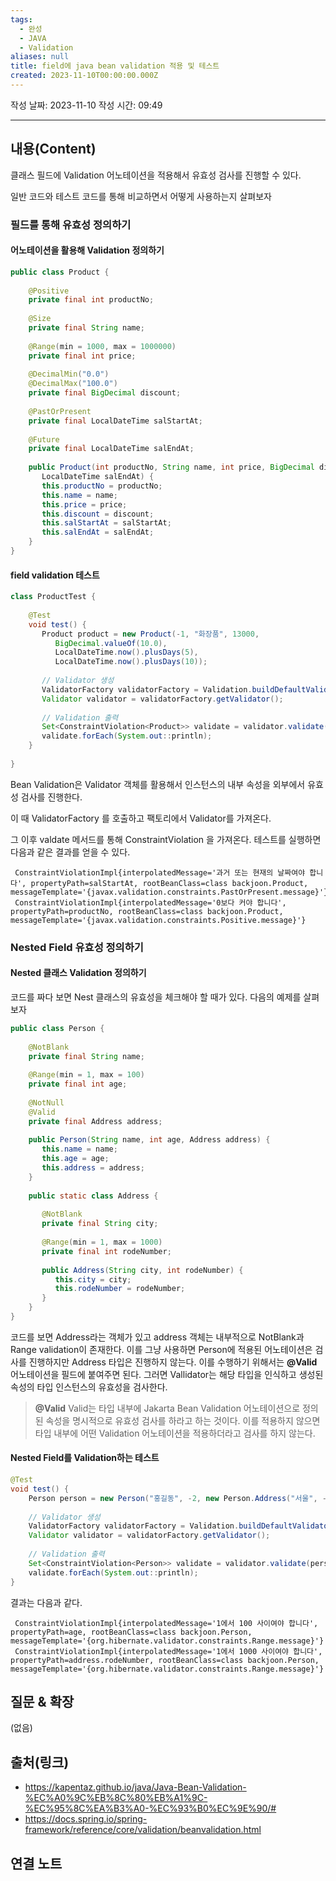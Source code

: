 ```yaml
---
tags:
  - 완성
  - JAVA
  - Validation
aliases: null
title: field에 java bean validation 적용 및 테스트
created: 2023-11-10T00:00:00.000Z
---
```

작성 날짜: 2023-11-10
작성 시간: 09:49


----
## 내용(Content)

클래스 필드에 Validation 어노테이션을 적용해서 유효성 검사를 진행할 수 있다.

일반 코드와 테스트 코드를 통해 비교하면서 어떻게 사용하는지 살펴보자

### 필드를 통해 유효성 정의하기

#### 어노테이션을 활용해 Validation 정의하기

```java
public class Product {  
  
    @Positive  
    private final int productNo;  
  
    @Size  
    private final String name;  
  
    @Range(min = 1000, max = 1000000)  
    private final int price;  
  
    @DecimalMin("0.0")  
    @DecimalMax("100.0")  
    private final BigDecimal discount;  
  
    @PastOrPresent  
    private final LocalDateTime salStartAt;  
  
    @Future  
    private final LocalDateTime salEndAt;  
  
    public Product(int productNo, String name, int price, BigDecimal discount, LocalDateTime salStartAt,  
       LocalDateTime salEndAt) {  
       this.productNo = productNo;  
       this.name = name;  
       this.price = price;  
       this.discount = discount;  
       this.salStartAt = salStartAt;  
       this.salEndAt = salEndAt;  
    }  
}
```

#### field validation 테스트

```java
class ProductTest {  
  
    @Test  
    void test() {  
       Product product = new Product(-1, "화장품", 13000,  
          BigDecimal.valueOf(10.0),  
          LocalDateTime.now().plusDays(5),  
          LocalDateTime.now().plusDays(10));  
  
       // Validator 생성  
       ValidatorFactory validatorFactory = Validation.buildDefaultValidatorFactory();  
       Validator validator = validatorFactory.getValidator();  
  
       // Validation 출력  
       Set<ConstraintViolation<Product>> validate = validator.validate(product);  
       validate.forEach(System.out::println);  
    }  
  
}
```


Bean Validation은 Validator 객체를 활용해서 인스턴스의 내부 속성을 외부에서 유효성 검사를 진행한다.

이 때 ValidatorFactory 를 호출하고 팩토리에서 Validator를 가져온다.

그 이후 valdate 메서드를 통해 ConstraintViolation 을 가져온다. 테스트를 실행하면 다음과 같은 결과를 얻을 수 있다.

```text
 ConstraintViolationImpl{interpolatedMessage='과거 또는 현재의 날짜여야 합니다', propertyPath=salStartAt, rootBeanClass=class backjoon.Product, messageTemplate='{javax.validation.constraints.PastOrPresent.message}'}
 ConstraintViolationImpl{interpolatedMessage='0보다 커야 합니다', propertyPath=productNo, rootBeanClass=class backjoon.Product, messageTemplate='{javax.validation.constraints.Positive.message}'}
```



### Nested Field 유효성 정의하기

#### Nested 클래스 Validation 정의하기

코드를 짜다 보면 Nest 클래스의 유효성을 체크해야 할 때가 있다. 다음의 예제를 살펴보자

```java
public class Person {  
  
    @NotBlank  
    private final String name;  
  
    @Range(min = 1, max = 100)  
    private final int age;  
  
    @NotNull  
    @Valid    
    private final Address address;  
  
    public Person(String name, int age, Address address) {  
       this.name = name;  
       this.age = age;  
       this.address = address;  
    }  
  
    public static class Address {  
  
       @NotBlank  
       private final String city;  
  
       @Range(min = 1, max = 1000)  
       private final int rodeNumber;  
  
       public Address(String city, int rodeNumber) {  
          this.city = city;  
          this.rodeNumber = rodeNumber;  
       }  
    }  
}
```


코드를 보면 Address라는 객체가 있고 address 객체는 내부적으로 NotBlank과 Range validation이 존재한다. 이를 그냥 사용하면 Person에 적용된 어노테이션은 검사를 진행하지만 Address 타입은 진행하지 않는다. 이를 수행하기 위해서는 **@Valid** 어노테이션을 필드에 붙여주면 된다. 그러면 Vallidator는 해당 타입을 인식하고 생성된 속성의 타입 인스턴스의 유효성을 검사한다.

>**@Valid**
>Valid는 타입 내부에 Jakarta Bean Validation 어노테이션으로 정의된 속성을 명시적으로 유효성 검사를 하라고 하는 것이다.  이를 적용하지 않으면 타입 내부에 어떤 Validation 어노테이션을 적용하더라고 검사를 하지 않는다.


#### Nested Field를 Validation하는 테스트

```java
@Test  
void test() {  
    Person person = new Person("홍길동", -2, new Person.Address("서울", -1));  
  
    // Validator 생성  
    ValidatorFactory validatorFactory = Validation.buildDefaultValidatorFactory();  
    Validator validator = validatorFactory.getValidator();  
  
    // Validation 출력  
    Set<ConstraintViolation<Person>> validate = validator.validate(person);  
    validate.forEach(System.out::println);  
}
```

결과는 다음과 같다.

```text
 ConstraintViolationImpl{interpolatedMessage='1에서 100 사이여야 합니다', propertyPath=age, rootBeanClass=class backjoon.Person, messageTemplate='{org.hibernate.validator.constraints.Range.message}'}
 ConstraintViolationImpl{interpolatedMessage='1에서 1000 사이여야 합니다', propertyPath=address.rodeNumber, rootBeanClass=class backjoon.Person, messageTemplate='{org.hibernate.validator.constraints.Range.message}'}
```




## 질문 & 확장

(없음)

## 출처(링크)
- https://kapentaz.github.io/java/Java-Bean-Validation-%EC%A0%9C%EB%8C%80%EB%A1%9C-%EC%95%8C%EA%B3%A0-%EC%93%B0%EC%9E%90/#
- https://docs.spring.io/spring-framework/reference/core/validation/beanvalidation.html

## 연결 노트










